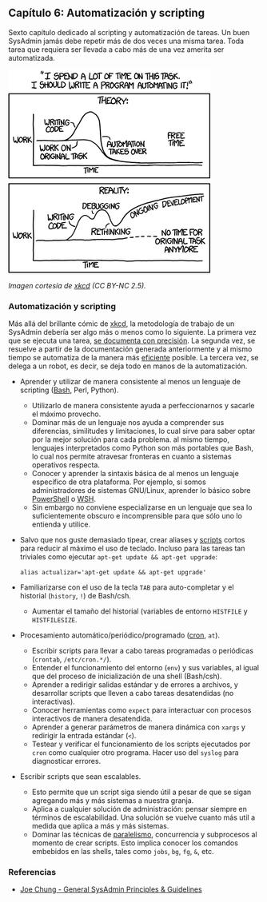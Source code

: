 ## Capítulo 6: Automatización y scripting

Sexto capítulo dedicado al scripting y automatización de tareas. Un buen
SysAdmin jamás debe repetir más de dos veces una misma tarea. Toda tarea que
requiera ser llevada a cabo más de una vez amerita ser automatizada.

![Uptime](images/automation.png)

*Imagen cortesía de [xkcd](https://xkcd.com/1319/) (CC BY-NC 2.5).*

### Automatización y scripting

Más allá del brillante cómic de [xkcd](https://xkcd.com/1319/), la metodología
de trabajo de un SysAdmin debería ser algo más o menos como lo siguiente. La
primera vez que se ejecuta una tarea, [se documenta con precisión](capitulo-01.md).
La segunda vez, se resuelve a partir de la documentación generada anteriormente
y al mismo tiempo se automatiza de la manera más [eficiente](capitulo-03.md)
posible. La tercera vez, se delega a un robot, es decir, se deja todo en manos
de la automatización.

* Aprender y utilizar de manera consistente al menos un lenguaje de scripting
  ([Bash](https://www.linuxito.com/buscar?q=bash), Perl, Python).
    * Utilizarlo de manera consistente ayuda a perfeccionarnos y sacarle el
      máximo provecho.
    * Dominar más de un lenguaje nos ayuda a comprender sus diferencias,
      similitudes y limitaciones, lo cual sirve para saber optar por la mejor
      solución para cada problema. al mismo tiempo, lenguajes interpretados
      como Python son más portables que Bash, lo cual nos permite atravesar
      fronteras en cuanto a sistemas operativos respecta.
    * Conocer y aprender la sintaxis básica de al menos un lenguaje específico
      de otra plataforma. Por ejemplo, si somos administradores de sistemas
      GNU/Linux, aprender lo básico sobre [PowerShell](https://es.wikipedia.org/wiki/Windows_PowerShell)
      o [WSH](https://es.wikipedia.org/wiki/Windows_Script_Host).
    * Sin embargo no conviene especializarse en un lenguaje que sea lo
      suficientemente obscuro e incomprensible para que sólo uno lo entienda y
      utilice.
* Salvo que nos guste demasiado tipear, crear aliases y [scripts](https://www.linuxito.com/buscar?q=script)
  cortos para reducir al máximo el uso de teclado. Incluso para las tareas tan
  triviales como ejecutar `apt-get update && apt-get upgrade`:

  ```
  alias actualizar='apt-get update && apt-get upgrade'
  ```

* Familiarizarse con el uso de la tecla `TAB` para auto-completar y el historial
  (`history`, `!`) de Bash/csh.
    * Aumentar el tamaño del historial (variables de entorno `HISTFILE` y
      `HISTFILESIZE`.
* Procesamiento automático/periódico/programado ([cron](https://www.linuxito.com/buscar?q=cron),
  `at`).
    * Escribir scripts para llevar a cabo tareas programadas o periódicas
      (`crontab`, `/etc/cron.*/`).
    * Entender el funcionamiento del entorno (`env`) y sus variables, al igual
      que del proceso de inicialización de una shell (Bash/csh).
    * Aprender a redirigir salidas estándar y de errores a archivos, y
      desarrollar scripts que lleven a cabo tareas desatendidas (no
      interactivas).
    * Conocer herramientas como `expect` para interactuar con procesos
      interactivos de manera desatendida.
    * Aprender a generar parámetros de manera dinámica con `xargs` y redirigir
      la entrada estándar (`<`).
    * Testear y verificar el funcionamiento de los scripts ejecutados por `cron`
      como cualquier otro programa. Hacer uso del `syslog` para diagnosticar
      errores.
* Escribir scripts que sean escalables.
    * Esto permite que un script siga siendo útil a pesar de que se sigan
      agregando más y más sistemas a nuestra granja.
    * Aplica a cualquier solución de administración: pensar siempre en términos
      de escalabilidad. Una solución se vuelve cuanto más util a medida que
      aplica a más y más sistemas.
    * Dominar las técnicas de [paralelismo](https://www.linuxito.com/gnu-linux/nivel-alto/507-mejorando-mi-sistema-de-actualizacion-de-servidores),
      concurrencia y subprocesos al momento de crear scripts. Esto implica
      conocer los comandos embebidos en las shells, tales como `jobs`, `bg`,
      `fg`, `&`, etc.

### Referencias

* [Joe Chung - General SysAdmin Principles & Guidelines](http://rockhopper.monmouth.edu/cs/jchung/cs471/cs_471_-_general_sysadmin_principles)
